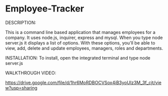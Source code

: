 # Employee-Tracker

DESCRIPTION:

This is a command line based application that manages employees for a company. It uses node.js,
inquirer, express and mysql. When you type node server.js it displays a list of options.
With these options, you'll be able to view, add, delete and update employees, managers, roles and departments. 

INSTALLATION:
To install, open the integrated terminal and type node server.js


WALKTHROUGH VIDEO:

https://drive.google.com/file/d/1hr6MoRDBOCVSox4iB3yoUIz3M_3f_cjt/view?usp=sharing
